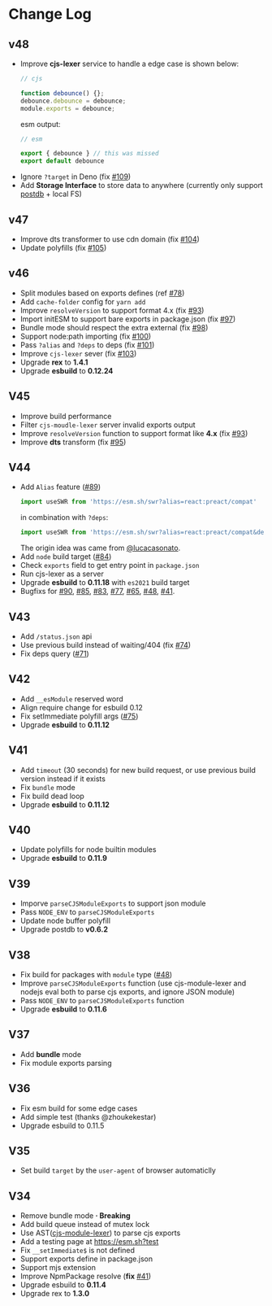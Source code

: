 # Change Log

## v48

- Improve **cjs-lexer** service to handle a edge case is shown below:
	```js
	// cjs

	function debounce() {};
	debounce.debounce = debounce;
	module.exports = debounce;
	```
	esm output:
	```js
	// esm

	export { debounce } // this was missed
	export default debounce
	```
- Ignore `?target` in Deno (fix [#109](https://github.com/postui/esm.sh/issues/109))
- Add **Storage Interface** to store data to anywhere (currently only support [postdb](https://github.com/postui/postdb) + local FS)

## v47

- Improve dts transformer to use cdn domain (fix [#104](https://github.com/postui/esm.sh/issues/104))
- Update polyfills (fix [#105](https://github.com/postui/esm.sh/issues/105))

## v46

- Split modules based on exports defines (ref [#78](https://github.com/postui/esm.sh/issues/78))
- Add `cache-folder` config for `yarn add`
- Improve `resolveVersion` to support format 4.x (fix [#93](https://github.com/postui/esm.sh/issues/93))
- Import initESM to support bare exports in package.json (fix [#97](https://github.com/postui/esm.sh/issues/97))
- Bundle mode should respect the extra external (fix [#98](https://github.com/postui/esm.sh/issues/98))
- Support node:path importing (fix [#100](https://github.com/postui/esm.sh/issues/100))
- Pass `?alias` and `?deps` to deps (fix [#101](https://github.com/postui/esm.sh/issues/101))
- Improve `cjs-lexer` sever (fix [#103](https://github.com/postui/esm.sh/issues/103))
- Upgrade **rex** to **1.4.1**
- Upgrade **esbuild** to **0.12.24**

## V45

- Improve build performance
- Filter `cjs-moudle-lexer` server invalid exports output
- Improve `resolveVersion` function to support format like **4.x** (fix [#93](https://github.com/postui/esm.sh/issues/93))
- Improve **dts** transform (fix [#95](https://github.com/postui/esm.sh/issues/95))

## V44

- Add `Alias` feature ([#89](https://github.com/postui/esm.sh/issues/89))
  ```javascript
  import useSWR from 'https://esm.sh/swr?alias=react:preact/compat'
  ```
  in combination with `?deps`:
  ```javascript
  import useSWR from 'https://esm.sh/swr?alias=react:preact/compat&deps=preact@10.5.14'
  ```
  The origin idea was came from [@lucacasonato](https://github.com/lucacasonato).
- Add `node` build target ([#84](https://github.com/postui/esm.sh/issues/84))
- Check `exports` field to get entry point in `package.json`
- Run cjs-lexer as a server
- Upgrade **esbuild** to **0.11.18** with `es2021` build target
- Bugfixs for
[#90](https://github.com/postui/esm.sh/issues/90),
[#85](https://github.com/postui/esm.sh/issues/85),
[#83](https://github.com/postui/esm.sh/issues/83),
[#77](https://github.com/postui/esm.sh/issues/77),
[#65](https://github.com/postui/esm.sh/issues/65),
[#48](https://github.com/postui/esm.sh/issues/48),
[#41](https://github.com/postui/esm.sh/issues/41).

## V43

- Add `/status.json` api
- Use previous build instead of waiting/404 (fix [#74](https://github.com/postui/esm.sh/issues/74))
- Fix deps query ([#71](https://github.com/postui/esm.sh/issues/71))

## V42

- Add `__esModule` reserved word
- Align require change for esbuild 0.12
- Fix setImmediate polyfill args ([#75](https://github.com/postui/esm.sh/issues/75))
- Upgrade **esbuild** to **0.11.12**

## V41

- Add `timeout` (30 seconds) for new build request, or use previous build version instead if it exists
- Fix `bundle` mode
- Fix build dead loop
- Upgrade **esbuild** to **0.11.12**

## V40

- Update polyfills for node builtin modules
- Upgrade **esbuild** to **0.11.9**

## V39

- Imporve `parseCJSModuleExports` to support json module
- Pass `NODE_ENV` to `parseCJSModuleExports`
- Update node buffer polyfill
- Upgrade postdb to **v0.6.2**

## V38

- Fix build for packages with `module` type ([#48](https://github.com/postui/esm.sh/issues/48))
- Improve `parseCJSModuleExports` function (use cjs-module-lexer and nodejs eval both to parse cjs exports, and ignore JSON module)
- Pass `NODE_ENV` to `parseCJSModuleExports` function
- Upgrade **esbuild** to **0.11.6**

## V37

- Add **bundle** mode
- Fix module exports parsing

## V36

- Fix esm build for some edge cases
- Add simple test (thanks @zhoukekestar)
- Upgrade esbuild to 0.11.5

## V35

- Set build `target` by the `user-agent` of browser automaticlly

## V34

- Remove bundle mode **&middot; Breaking**
- Add build queue instead of mutex lock
- Use AST([cjs-module-lexer](https://github.com/guybedford/cjs-module-lexer)) to parse cjs exports
- Add a testing page at https://esm.sh?test
- Fix `__setImmediate$` is not defined
- Support exports define in package.json
- Support mjs extension
- Improve NpmPackage resolve (**fix** [#41](https://github.com/postui/esm.sh/issues/41))
- Upgrade esbuild to **0.11.4**
- Upgrade rex to **1.3.0**
